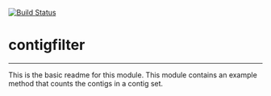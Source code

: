 [![Build Status](https://travis-ci.org/kkeller/contigfilter.svg?branch=master)](https://travis-ci.org/kkeller/contigfilter)

# contigfilter
---

This is the basic readme for this module. This module contains an example method that counts the contigs in a contig set.